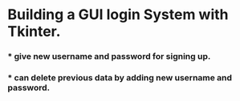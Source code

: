 # Building a GUI login System with Tkinter.


### * give new username and password for signing up.


### * can delete previous data by adding new username and password.
